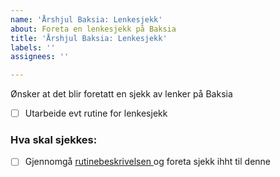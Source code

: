 ```yaml
---
name: 'Årshjul Baksia: Lenkesjekk'
about: Foreta en lenkesjekk på Baksia
title: 'Årshjul Baksia: Lenkesjekk'
labels: ''
assignees: ''

---
```


Ønsker at det blir foretatt en sjekk av lenker på Baksia

- [ ] Utarbeide evt rutine for lenkesjekk

### Hva skal sjekkes:
- [ ] Gjennomgå [rutinebeskrivelsen ](https://digdir.sharepoint.com/sites/TeamStyringssystem/_layouts/15/Doc.aspx?sourcedoc={a62fa41d-32a2-464e-a99a-4855757ef094}&action=edit&wd=target%28%C3%85rshjul%20Baksia.one%7C88995312-846b-404e-bb37-89df5e5442e6%2FLenkesjekk%20p%C3%A5%20Baksia%20%28hvor%20vi%20har%20ansvar%5C%29%7Cfb6c8604-1906-4931-98a8-a3833a1ccfb4%2F%29&wdorigin=703) og foreta sjekk ihht til denne
